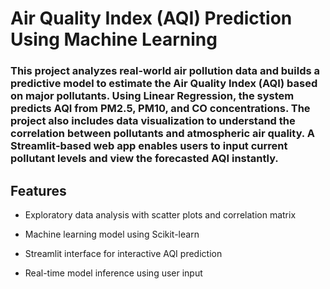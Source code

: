 # Air Quality Index (AQI) Prediction Using Machine Learning

### This project analyzes real-world air pollution data and builds a predictive model to estimate the Air Quality Index (AQI) based on major pollutants. Using Linear Regression, the system predicts AQI from PM2.5, PM10, and CO concentrations. The project also includes data visualization to understand the correlation between pollutants and atmospheric air quality. A Streamlit-based web app enables users to input current pollutant levels and view the forecasted AQI instantly.


## Features 
- Exploratory data analysis with scatter plots and correlation matrix

- Machine learning model using Scikit-learn

- Streamlit interface for interactive AQI prediction

- Real-time model inference using user input